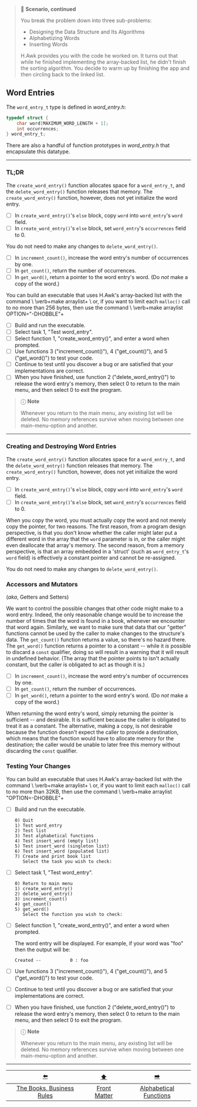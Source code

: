 > 📇 **Scenario, continued**
>
> You break the problem down into three sub-problems:
> - Designing the Data Structure and Its Algorithms
> - Alphabetizing Words
> - Inserting Words
>
> H.Awk provides you with the code he worked on.
> It turns out that while he finished implementing the array-backed list, he didn't finish the sorting algorithm.
> You decide to warm up by finishing the app and then circling back to the linked list.

## Word Entries

The `word_entry_t` type is defined in *word_entry.h*:
```c
typedef struct {
    char word[MAXIMUM_WORD_LENGTH + 1];
    int occurrences;
} word_entry_t;
```
There are also a handful of function prototypes in *word_entry.h* that encapsulate this datatype.

---

### TL;DR

The `create_word_entry()` function allocates space for a `word_entry_t`, and the `delete_word_entry()` function releases that memory.
The `create_word_entry()` function, however, does not yet initialize the word entry.

- [ ] In `create_word_entry()`'s `else` block, copy `word` into `word_entry`'s `word` field.
- [ ] In `create_word_entry()`'s `else` block, set `word_entry`'s `occurrences` field to 0.

You do not need to make any changes to `delete_word_entry()`.

- [ ] In `increment_count()`, increase the word entry's number of occurrences by one.
- [ ] In `get_count()`, return the number of occurrences.
- [ ] In `get_word()`, return a pointer to the word entry's word. (Do *not* make a copy of the word.)

You can build an executable that uses H.Awk's array-backed list with the command \\
\verb+make arraylist+ \\
or, if you want to limit each `malloc()` call to no more than 256 bytes, then use the command \\
\verb+make arraylist OPTION="-DHOBBLE"+

        
- [ ] Build and run the executable.
- [ ] Select task 1, "Test word_entry".
- [ ] Select function 1, "create_word_entry()", and enter a word when prompted.
- [ ] Use functions 3 ("increment_count()"), 4 ("get_count()"), and 5 ("get_word()") to test your code.
- [ ] Continue to test until you discover a bug or are satisfied that your implementations are correct.
- [ ] When you have finished, use function 2 ("delete_word_entry()") to release the word entry's memory, then select 0 to return to the main menu, and then select 0 to exit the program.

> ⓘ **Note**
> 
> Whenever you return to the main menu, any existing list will be deleted.
> No memory references survive when moving between one main-menu-option and another.

---

### Creating and Destroying Word Entries

The `create_word_entry()` function allocates space for a `word_entry_t`, and the `delete_word_entry()` function releases that memory.
The `create_word_entry()` function, however, does not yet initialize the word entry.

- [ ] In `create_word_entry()`'s `else` block, copy `word` into `word_entry`'s `word` field.
- [ ] In `create_word_entry()`'s `else` block, set `word_entry`'s `occurrences` field to 0.

When you copy the word, you must actually copy the word and not merely copy the pointer, for two reasons.
The first reason, from a program design perspective, is that you don't know whether the caller might later put a different word in the array that the `word` parameter is in, or the caller might even deallocate that array's memory.
The second reason, from a memory perspective, is that an array embedded in a 'struct' (such as `word_entry_t`'s `word` field) is effectively a constant pointer and cannot be re-assigned.

You do not need to make any changes to `delete_word_entry()`.

### Accessors and Mutators
(*aka*, Getters and Setters)

We want to control the possible changes that other code might make to a word entry.
Indeed, the only reasonable change would be to increase the number of times that the word is found in a book, whenever we encounter that word again.
Similarly, we want to make sure that data that our "getter" functions cannot be used by the caller to make changes to the structure's data.
The `get_count()` function returns a value, so there's no hazard there.
The `get_word()` function returns a pointer to a constant -- while it *is* possible to discard a `const` qualifier, doing so will result in a warning that it will result in undefined behavior.
(The array that the pointer points to isn't actually constant, but the caller is obligated to act as though it is.)

- [ ] In `increment_count()`, increase the word entry's number of occurrences by one.
- [ ] In `get_count()`, return the number of occurrences.
- [ ] In `get_word()`, return a pointer to the word entry's word. (Do *not* make a copy of the word.)

When returning the word entry's word, simply returning the pointer is sufficient -- and desirable.
It is sufficient because the caller is obligated to treat it as a constant.
The alternative, making a copy, is not desirable because the function doesn't expect the caller to provide a destination, which means that the function would have to allocate memory for the destination;
the caller would be unable to later free this memory without discarding the `const` qualifier.

### Testing Your Changes

You can build an executable that uses H.Awk's array-backed list with the command \\
\verb+make arraylist+ \\
or, if you want to limit each `malloc()` call to no more than 32KB, then use the command \\
\verb+make arraylist "OPTION=-DHOBBLE"+

- [ ] Build and run the executable.
  ```
  0) Quit
  1) Test word_entry
  2) Test list
  3) Test alphabetical functions
  4) Test insert_word (empty list)
  5) Test insert_word (singleton list)
  6) Test insert_word (populated list)
  7) Create and print book list
     Select the task you wish to check:
  ```
- [ ] Select task 1, "Test word_entry".
  ```
  0) Return to main menu
  1) create_word_entry()
  2) delete_word_entry()
  3) increment_count()
  4) get_count()
  5) get_word()
     Select the function you wish to check:
  ```
- [ ] Select function 1, "create_word_entry()", and enter a word when prompted.

    The word entry will be displayed.
    For example, if your word was "foo" then the output will be:
    ```
    Created --           0 : foo
    ```
- [ ] Use functions 3 ("increment_count()"), 4 ("get_count()"), and 5 ("get_word()") to test your code.
- [ ] Continue to test until you discover a bug or are satisfied that your implementations are correct.
- [ ] When you have finished, use function 2 ("delete_word_entry()") to release the word entry's memory, then select 0 to return to the main menu, and then select 0 to exit the program.

> ⓘ **Note**
>
> Whenever you return to the main menu, any existing list will be deleted.
> No memory references survive when moving between one main-menu-option and another.

---

|              [⬅️](02-books-rules.md)              |      [⬆️](../README.md)      |           [➡️](04-alphabetical-functions.md)           |
|:-------------------------------------------------:|:----------------------------:|:------------------------------------------------------:|
|  [The Books, Business Rules](02-books-rules.md)   | [Front Matter](../README.md) | [Alphabetical Functions](04-alphabetical-functions.md) |
